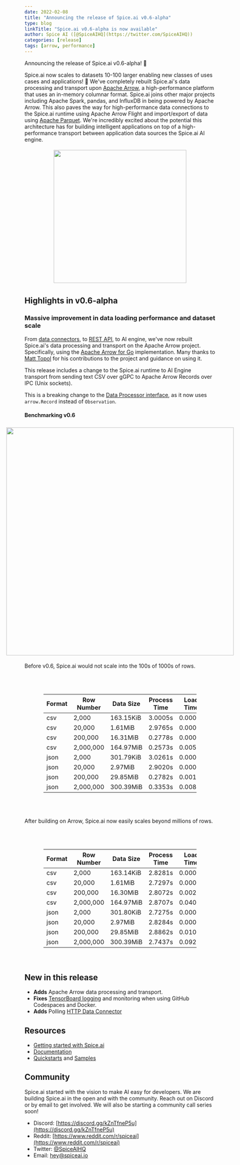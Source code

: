 ```yaml
---
date: 2022-02-08
title: "Announcing the release of Spice.ai v0.6-alpha"
type: blog
linkTitle: "Spice.ai v0.6-alpha is now available"
author: Spice AI ([@SpiceAIHQ](https://twitter.com/SpiceAIHQ))
categories: [release]
tags: [arrow, performance]
---
```


Announcing the release of Spice.ai v0.6-alpha! 🏹

Spice.ai now scales to datasets 10-100 larger enabling new classes of uses cases and applications! 🚀 We've completely rebuilt Spice.ai's data processing and transport upon [Apache Arrow](https://arrow.apache.org/), a high-performance platform that uses an in-memory columnar format. Spice.ai joins other major projects including Apache Spark, pandas, and InfluxDB in being powered by Apache Arrow. This also paves the way for high-performance data connections to the Spice.ai runtime using Apache Arrow Flight and import/export of data using [Apache Parquet](https://parquet.apache.org/). We're incredibly excited about the potential this architecture has for building intelligent applications on top of a high-performance transport between application data sources the Spice.ai AI engine.

<div style="display: flex; justify-content: center; padding: 5px;">
  <div style="display: flex; flex-direction: column;">
    <a href="https://arrow.apache.org/" target="_blank"><img style="max-width: 350px;" width="350" src="https://user-images.githubusercontent.com/80174/153089981-cd4fcf9e-53d4-4063-ae96-1354c8c6af6b.png" /></a>
  </div>
</div>

## Highlights in v0.6-alpha

### Massive improvement in data loading performance and dataset scale

From [data connectors](https://github.com/spiceai/data-components-contrib/tree/trunk/dataconnectors), to [REST API](https://docs.spiceai.org/api/), to AI engine, we've now rebuilt Spice.ai's data processing and transport on the Apache Arrow project. Specifically, using the [Apache Arrow for Go](https://github.com/apache/arrow/tree/master/go) implementation. Many thanks to [Matt Topol](https://github.com/zeroshade) for his contributions to the project and guidance on using it.

This release includes a change to the Spice.ai runtime to AI Engine transport from sending text CSV over gGPC to Apache Arrow Records over IPC (Unix sockets).

This is a breaking change to the [Data Processor interface](https://github.com/spiceai/data-components-contrib/tree/trunk/dataprocessors#contribution-guide), as it now uses `arrow.Record` instead of `Observation`.

#### Benchmarking v0.6

<div style="display: flex; justify-content: center; padding: 5px;">
  <div style="display: flex; flex-direction: column;">
    <img style="max-width: 600px;" width="600" src="https://user-images.githubusercontent.com/80174/153138709-f9ac4a33-5553-4a98-bea9-68e47650cba0.png" />
  </div>
</div>

Before v0.6, Spice.ai would not scale into the 100s of 1000s of rows.

<div class="table-wide" style="display: grid; justify-content: center; margin: 50px;">

| Format | Row Number | Data Size | Process Time | Load Time | Transport time | Memory Usage |
| ------ | ---------- | --------- | ------------ | --------- | -------------- | ------------ |
| csv    | 2,000      | 163.15KiB | 3.0005s      | 0.0000s   | 0.0100s        | 423.754MiB   |
| csv    | 20,000     | 1.61MiB   | 2.9765s      | 0.0000s   | 0.0938s        | 479.644MiB   |
| csv    | 200,000    | 16.31MiB  | 0.2778s      | 0.0000s   | NA (error)     | 0.000MiB     |
| csv    | 2,000,000  | 164.97MiB | 0.2573s      | 0.0050s   | NA (error)     | 0.000MiB     |
| json   | 2,000      | 301.79KiB | 3.0261s      | 0.0000s   | 0.0282s        | 422.135MiB   |
| json   | 20,000     | 2.97MiB   | 2.9020s      | 0.0000s   | 0.2541s        | 459.138MiB   |
| json   | 200,000    | 29.85MiB  | 0.2782s      | 0.0010s   | NA (error)     | 0.000MiB     |
| json   | 2,000,000  | 300.39MiB | 0.3353s      | 0.0080s   | NA (error)     | 0.000MiB     |

</div>

After building on Arrow, Spice.ai now easily scales beyond millions of rows.

<div class="table-wide" style="display: grid; justify-content: center; margin: 50px;">

| Format | Row Number | Data Size | Process Time | Load Time | Transport time | Memory Usage |
| ------ | ---------- | --------- | ------------ | --------- | -------------- | ------------ |
| csv    | 2,000      | 163.14KiB | 2.8281s      | 0.0000s   | 0.0194s        | 439.580MiB   |
| csv    | 20,000     | 1.61MiB   | 2.7297s      | 0.0000s   | 0.0658s        | 461.836MiB   |
| csv    | 200,000    | 16.30MiB  | 2.8072s      | 0.0020s   | 0.4830s        | 639.763MiB   |
| csv    | 2,000,000  | 164.97MiB | 2.8707s      | 0.0400s   | 4.2680s        | 1897.738MiB  |
| json   | 2,000      | 301.80KiB | 2.7275s      | 0.0000s   | 0.0367s        | 436.238MiB   |
| json   | 20,000     | 2.97MiB   | 2.8284s      | 0.0000s   | 0.2334s        | 473.550MiB   |
| json   | 200,000    | 29.85MiB  | 2.8862s      | 0.0100s   | 1.7725s        | 824.089MiB   |
| json   | 2,000,000  | 300.39MiB | 2.7437s      | 0.0920s   | 16.5743s       | 4044.118MiB  |

</div>

## New in this release

- **Adds** Apache Arrow data processing and transport.
- **Fixes** [TensorBoard logging](https://docs.spiceai.org/training/monitoring/) and monitoring when using GitHub Codespaces and Docker.
- **Adds** Polling [HTTP Data Connector](https://github.com/spiceai/data-components-contrib/blob/trunk/dataconnectors/http/README.md)

## Resources

- [Getting started with Spice.ai](https://docs.spiceai.org/getting-started/)
- [Documentation](https://docs.spiceai.org/)
- [Quickstarts](https://github.com/spiceai/quickstarts/blob/trunk/README.md) and [Samples](https://github.com/spiceai/samples/blob/trunk/README.md)

## Community

Spice.ai started with the vision to make AI easy for developers. We are building Spice.ai in the open and with the community. Reach out on Discord or by email to get involved. We will also be starting a community call series soon!

- Discord: [https://discord.gg/kZnTfneP5u](https://discord.gg/kZnTfneP5u)
- Reddit: [https://www.reddit.com/r/spiceai](https://www.reddit.com/r/spiceai)
- Twitter: [@SpiceAIHQ](https://twitter.com/spiceaihq)
- Email: [hey@spiceai.io](mailto:hey@spiceai.io)
